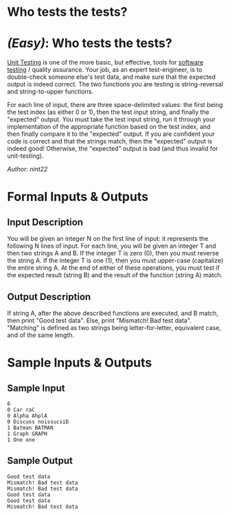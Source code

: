 # Who tests the tests?
<div class="md"><h1><a href="#EasyIcon"></a> <em>(Easy)</em>: Who tests the tests?</h1>
<p><a href="http://en.wikipedia.org/wiki/Unit_testing">Unit Testing</a> is one of the more basic, but effective, tools for <a href="http://en.wikipedia.org/wiki/Software_testing">software testing</a> / quality assurance. Your job, as an expert test-engineer, is to double-check someone else's test data, and make sure that the expected output is indeed correct. The two functions you are testing is string-reversal and string-to-upper functions.</p>
<p>For each line of input, there are three space-delimited values: the first being the test index (as either 0 or 1), then the test input string, and finally the "expected" output. You must take the test input string, run it through your implementation of the appropriate function based on the test index, and then finally compare it to the "expected" output. If you are confident your code is correct and that the strings match, then the "expected" output is indeed good! Otherwise, the "expected" output is bad (and thus invalid for unit-testing).</p>
<p><em>Author: nint22</em></p>
<h1>Formal Inputs &amp; Outputs</h1>
<h2>Input Description</h2>
<p>You will be given an integer N on the first line of input: it represents the following N lines of input. For each line, you will be given an integer T and then two strings A and B. If the integer T is zero (0), then you must reverse the string A. If the integer T is one (1), then you must upper-case (capitalize) the entire string A. At the end of either of these operations, you must test if the expected result (string B) and the result of the function (string A) match.</p>
<h2>Output Description</h2>
<p>If string A, after the above described functions are executed, and B match, then print "Good test data". Else, print "Mismatch! Bad test data". "Matching" is defined as two strings being letter-for-letter, equivalent case, and of the same length.</p>
<h1>Sample Inputs &amp; Outputs</h1>
<h2>Sample Input</h2>
<pre><code>6
0 Car raC
0 Alpha AhplA
0 Discuss noissucsiD
1 Batman BATMAN
1 Graph GRAPH
1 One one
</code></pre>
<h2>Sample Output</h2>
<pre><code>Good test data
Mismatch! Bad test data
Mismatch! Bad test data
Good test data
Good test data
Mismatch! Bad test data
</code></pre>
</div>
